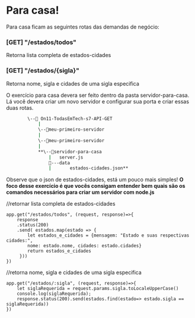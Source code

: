 # Para casa!

Para casa ficam as seguintes rotas das demandas de negócio:

### [GET] "/estados/todos"

Retorna lista completa de estados-cidades

### [GET] "/estados/{sigla}"

Retorna nome, sigla e cidades de uma sigla especifica

O exercício para casa devera ser feito dentro da pasta servidor-para-casa. Lá você devera criar um novo servidor e configurar sua porta e criar essas duas rotas. 

```bash
		\--📂 On11-TodasEmTech-s7-API-GET
			|
			\--📂meu-primeiro-servidor
			|
			\--📂meu-primeiro-servidor
			|				
			**\--📂servidor-para-casa
			    |   server.js
			    📂---data
			    |       estados-cidades.json**
```

Observe que o json de estados-cidades, está um pouco mais simples! **O foco desse exercício é que vocês consigam entender bem quais são os comandos necessários para criar um servidor com node.js**


//retornar lista completa de estados-cidades

	app.get("/estados/todos", (request, response)=>{ 
    	response
  		.status(200)
   		.send( estados.map(estado => {
       		let estados_e_cidades = {mensagem: "Estado e suas respectivas cidades:",
       		nome: estado.nome, cidades: estado.cidades}
       		return estados_e_cidades
  		 }))
	})

//retorna nome, sigla e cidades de uma sigla especifica

	app.get("/estados/:sigla", (request, response)=>{
    	let siglaRequerida = request.params.sigla.toLocaleUpperCase()
    	console.log(siglaRequerida);
    	response.status(200).send(estados.find(estado=> estado.sigla == siglaRequerida))
	})

